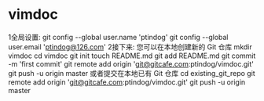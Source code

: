 # vimdoc
1全局设置:
git config --global user.name 'ptindog'
git config --global user.email 'ptindog@126.com'
2接下来:
您可以在本地创建新的 Git 仓库
mkdir vimdoc
cd vimdoc
git init
touch README.md
git add README.md
git commit -m 'first commit'
git remote add origin 'git@gitcafe.com:ptindog/vimdoc.git'
git push -u origin master
或者提交在本地已有 Git 仓库
cd existing_git_repo
git remote add origin 'git@gitcafe.com:ptindog/vimdoc.git'
git push -u origin master